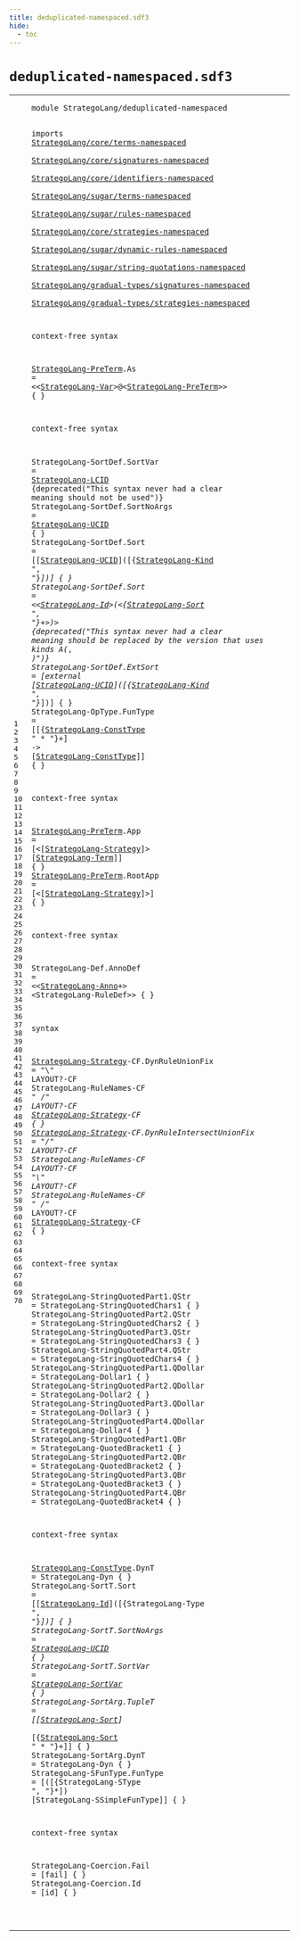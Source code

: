 ```yaml
---
title: deduplicated-namespaced.sdf3
hide:
  - toc
---
```


# `deduplicated-namespaced.sdf3`



[pdmosses/stratego/stratego.lang/src-gen/syntax/StrategoLang/deduplicated-namespaced.sdf3]: https://github.com/pdmosses/stratego/blob/master/stratego.lang/src-gen/syntax/StrategoLang/deduplicated-namespaced.sdf3 "The source file on GitHub"

<div class="sdf3"><table class="highlighttable"><tbody><tr><td class="linenos"><div class="linenodiv"><pre><span></span>1
2
3
4
5
6
7
8
9
10
11
12
13
14
15
16
17
18
19
20
21
22
23
24
25
26
27
28
29
30
31
32
33
34
35
36
37
38
39
40
41
42
43
44
45
46
47
48
49
50
51
52
53
54
55
56
57
58
59
60
61
62
63
64
65
66
67
68
69
70
</pre></div></td>
<td class="code"><pre><code><span class="keyword">module</span> <span id="StrategoLang/deduplicated-namespaced_7_43" title="Not referenced locally, nor via imports">StrategoLang/deduplicated-namespaced</span>

<span class="keyword">imports</span>
  <a href="../core/terms-namespaced.sdf3#StrategoLang/core/terms-namespaced_7_41" id="StrategoLang/core/terms-namespaced_55_89" title="Defined at ../core/terms-namespaced.sdf3 line 1">StrategoLang/core/terms-namespaced</a>        
  <a href="../core/signatures-namespaced.sdf3#StrategoLang/core/signatures-namespaced_7_46" id="StrategoLang/core/signatures-namespaced_93_132" title="Defined at ../core/signatures-namespaced.sdf3 line 1">StrategoLang/core/signatures-namespaced</a>        
  <a href="../core/identifiers-namespaced.sdf3#StrategoLang/core/identifiers-namespaced_7_47" id="StrategoLang/core/identifiers-namespaced_136_176" title="Defined at ../core/identifiers-namespaced.sdf3 line 1">StrategoLang/core/identifiers-namespaced</a>        
  <a href="../sugar/terms-namespaced.sdf3#StrategoLang/sugar/terms-namespaced_7_42" id="StrategoLang/sugar/terms-namespaced_180_215" title="Defined at ../sugar/terms-namespaced.sdf3 line 1">StrategoLang/sugar/terms-namespaced</a>        
  <a href="../sugar/rules-namespaced.sdf3#StrategoLang/sugar/rules-namespaced_7_42" id="StrategoLang/sugar/rules-namespaced_219_254" title="Defined at ../sugar/rules-namespaced.sdf3 line 1">StrategoLang/sugar/rules-namespaced</a>        
  <a href="../core/strategies-namespaced.sdf3#StrategoLang/core/strategies-namespaced_7_46" id="StrategoLang/core/strategies-namespaced_258_297" title="Defined at ../core/strategies-namespaced.sdf3 line 1">StrategoLang/core/strategies-namespaced</a>        
  <a href="../sugar/dynamic-rules-namespaced.sdf3#StrategoLang/sugar/dynamic-rules-namespaced_7_50" id="StrategoLang/sugar/dynamic-rules-namespaced_301_344" title="Defined at ../sugar/dynamic-rules-namespaced.sdf3 line 1">StrategoLang/sugar/dynamic-rules-namespaced</a>        
  <a href="../sugar/string-quotations-namespaced.sdf3#StrategoLang/sugar/string-quotations-namespaced_7_54" id="StrategoLang/sugar/string-quotations-namespaced_348_395" title="Defined at ../sugar/string-quotations-namespaced.sdf3 line 1">StrategoLang/sugar/string-quotations-namespaced</a>        
  <a href="../gradual-types/signatures-namespaced.sdf3#StrategoLang/gradual-types/signatures-namespaced_7_55" id="StrategoLang/gradual-types/signatures-namespaced_399_447" title="Defined at ../gradual-types/signatures-namespaced.sdf3 line 1">StrategoLang/gradual-types/signatures-namespaced</a>        
  <a href="../gradual-types/strategies-namespaced.sdf3#StrategoLang/gradual-types/strategies-namespaced_7_55" id="StrategoLang/gradual-types/strategies-namespaced_451_499" title="Defined at ../gradual-types/strategies-namespaced.sdf3 line 1">StrategoLang/gradual-types/strategies-namespaced</a>

<span class="keyword">context-free syntax</span>

  <a href="#StrategoLang-PreTerm_571_591" id="StrategoLang-PreTerm_524_544" title="Referenced at line 17">StrategoLang-PreTerm</a>.<span class="cons_Constructor"><span id="As_545_547" title="Not referenced locally, nor via imports">As</span></span> = &lt;&lt;<a href="../core/terms-namespaced.sdf3#StrategoLang-Var_159_175" id="StrategoLang-Var_552_568" title="Defined at ../core/terms-namespaced.sdf3 line 7, 11">StrategoLang-Var</a>&gt;<span class="cons_String">@</span>&lt;<a href="#StrategoLang-PreTerm_524_544" id="StrategoLang-PreTerm_571_591" title="Defined at line 17, 30, 31">StrategoLang-PreTerm</a>&gt;&gt; { }

<span class="keyword">context-free syntax</span>

  <span id="StrategoLang-SortDef_622_642" title="Not referenced locally, nor via imports">StrategoLang-SortDef</span>.<span class="cons_Constructor"><span id="SortVar_643_650" title="Not referenced locally, nor via imports">SortVar</span></span> = <a href="../core/identifiers-namespaced.sdf3#StrategoLang-LCID_790_807" id="StrategoLang-LCID_653_670" title="Defined at ../core/identifiers-namespaced.sdf3 line 30, 53">StrategoLang-LCID</a> {<span class="keyword">deprecated</span>("This syntax never had a clear meaning should not be used")}
  <span id="StrategoLang-SortDef_746_766" title="Not referenced locally, nor via imports">StrategoLang-SortDef</span>.<span class="cons_Constructor"><span id="SortNoArgs_767_777" title="Not referenced locally, nor via imports">SortNoArgs</span></span> = <a href="../core/identifiers-namespaced.sdf3#StrategoLang-UCID_841_858" id="StrategoLang-UCID_780_797" title="Defined at ../core/identifiers-namespaced.sdf3 line 31, 54">StrategoLang-UCID</a> { }
  <span id="StrategoLang-SortDef_804_824" title="Not referenced locally, nor via imports">StrategoLang-SortDef</span>.<span class="cons_Constructor"><span id="Sort_825_829" title="Not referenced locally, nor via imports">Sort</span></span> = [[<a href="../core/identifiers-namespaced.sdf3#StrategoLang-UCID_841_858" id="StrategoLang-UCID_834_851" title="Defined at ../core/identifiers-namespaced.sdf3 line 31, 54">StrategoLang-UCID</a>]<span class="cons_String">(</span>[{<a href="../core/signatures-namespaced.sdf3#StrategoLang-Kind_148_165" id="StrategoLang-Kind_855_872" title="Defined at ../core/signatures-namespaced.sdf3 line 7, 11">StrategoLang-Kind</a> <span class="cons_Lit">", "</span>}*]<span class="cons_String">)</span>] { }
  <span id="StrategoLang-SortDef_889_909" title="Not referenced locally, nor via imports">StrategoLang-SortDef</span>.<span class="cons_Constructor"><span id="Sort_910_914" title="Not referenced locally, nor via imports">Sort</span></span> = &lt;&lt;<a href="../core/identifiers-namespaced.sdf3#StrategoLang-Id_645_660" id="StrategoLang-Id_919_934" title="Defined at ../core/identifiers-namespaced.sdf3 line 27, 29, 49, 50, 51">StrategoLang-Id</a>&gt;<span class="cons_String">(</span>&lt;{<a href="../core/signatures-namespaced.sdf3#StrategoLang-Sort_1053_1070" id="StrategoLang-Sort_938_955" title="Defined at ../core/signatures-namespaced.sdf3 line 32, 36, 37, 38">StrategoLang-Sort</a> <span class="cons_Lit">", "</span>}+&gt;<span class="cons_String">)</span>&gt; {<span class="keyword">deprecated</span>("This syntax never had a clear meaning should be replaced by the version that uses kinds A(*, *)")}
  <span id="StrategoLang-SortDef_1080_1100" title="Not referenced locally, nor via imports">StrategoLang-SortDef</span>.<span class="cons_Constructor"><span id="ExtSort_1101_1108" title="Not referenced locally, nor via imports">ExtSort</span></span> = [<span class="cons_String">external</span> [<a href="../core/identifiers-namespaced.sdf3#StrategoLang-UCID_841_858" id="StrategoLang-UCID_1122_1139" title="Defined at ../core/identifiers-namespaced.sdf3 line 31, 54">StrategoLang-UCID</a>]<span class="cons_String">(</span>[{<a href="../core/signatures-namespaced.sdf3#StrategoLang-Kind_148_165" id="StrategoLang-Kind_1143_1160" title="Defined at ../core/signatures-namespaced.sdf3 line 7, 11">StrategoLang-Kind</a> <span class="cons_Lit">", "</span>}*]<span class="cons_String">)</span>] { }
  <span id="StrategoLang-OpType_1177_1196" title="Not referenced locally, nor via imports">StrategoLang-OpType</span>.<span class="cons_Constructor"><span id="FunType_1197_1204" title="Not referenced locally, nor via imports">FunType</span></span> = [[{<a href="#StrategoLang-ConstType_2786_2808" id="StrategoLang-ConstType_1210_1232" title="Defined at line 59">StrategoLang-ConstType</a> <span class="cons_Lit">" * "</span>}+] <span class="cons_String">-&gt;</span> [<a href="#StrategoLang-ConstType_2786_2808" id="StrategoLang-ConstType_1246_1268" title="Defined at line 59">StrategoLang-ConstType</a>]] { }

<span class="keyword">context-free syntax</span>

  <a href="#StrategoLang-PreTerm_571_591" id="StrategoLang-PreTerm_1299_1319" title="Referenced at line 17">StrategoLang-PreTerm</a>.<span class="cons_Constructor"><span id="App_1320_1323" title="Not referenced locally, nor via imports">App</span></span> = [<span class="cons_String">&lt;</span>[<a href="#StrategoLang-Strategy_1555_1576" id="StrategoLang-Strategy_1329_1350" title="Defined at line 39, 40">StrategoLang-Strategy</a>]<span class="cons_String">&gt;</span> [<a href="../core/terms-namespaced.sdf3#StrategoLang-Term_340_357" id="StrategoLang-Term_1354_1371" title="Defined at ../core/terms-namespaced.sdf3 line 15, 19, 20, 21, 22">StrategoLang-Term</a>]] { }
  <a href="#StrategoLang-PreTerm_571_591" id="StrategoLang-PreTerm_1380_1400" title="Referenced at line 17">StrategoLang-PreTerm</a>.<span class="cons_Constructor"><span id="RootApp_1401_1408" title="Not referenced locally, nor via imports">RootApp</span></span> = [<span class="cons_String">&lt;</span>[<a href="#StrategoLang-Strategy_1555_1576" id="StrategoLang-Strategy_1414_1435" title="Defined at line 39, 40">StrategoLang-Strategy</a>]<span class="cons_String">&gt;</span>] { }

<span class="keyword">context-free syntax</span>

  <span id="StrategoLang-Def_1467_1483" title="Not referenced locally, nor via imports">StrategoLang-Def</span>.<span class="cons_Constructor"><span id="AnnoDef_1484_1491" title="Not referenced locally, nor via imports">AnnoDef</span></span> = &lt;&lt;<a href="../core/strategies-namespaced.sdf3#StrategoLang-Anno_1241_1258" id="StrategoLang-Anno_1496_1513" title="Defined at ../core/strategies-namespaced.sdf3 line 40, 44, 45, 46">StrategoLang-Anno</a>+&gt; &lt;StrategoLang-RuleDef&gt;&gt; { }

<span class="keyword">syntax</span>

  <a href="#StrategoLang-Strategy_1851_1872" id="StrategoLang-Strategy_1555_1576" title="Referenced at line 40">StrategoLang-Strategy</a><span class="keyword">-CF</span>.<span class="cons_Constructor"><span id="DynRuleUnionFix_1580_1595" title="Not referenced locally, nor via imports">DynRuleUnionFix</span></span> = <span class="cons_Lit">"\\"</span> <span class="keyword">LAYOUT</span>?<span class="keyword">-CF</span> StrategoLang-RuleNames<span class="keyword">-CF</span> <span class="cons_Lit">" /*"</span> <span class="keyword">LAYOUT</span>?<span class="keyword">-CF</span> <a href="#StrategoLang-Strategy_1555_1576" id="StrategoLang-Strategy_1657_1678" title="Defined at line 39, 40">StrategoLang-Strategy</a><span class="keyword">-CF</span> { }
  <a href="#StrategoLang-Strategy_1851_1872" id="StrategoLang-Strategy_1688_1709" title="Referenced at line 40">StrategoLang-Strategy</a><span class="keyword">-CF</span>.<span class="cons_Constructor"><span id="DynRuleIntersectUnionFix_1713_1737" title="Not referenced locally, nor via imports">DynRuleIntersectUnionFix</span></span> = <span class="cons_Lit">"/"</span> <span class="keyword">LAYOUT</span>?<span class="keyword">-CF</span> StrategoLang-RuleNames<span class="keyword">-CF LAYOUT</span>?<span class="keyword">-CF</span> <span class="cons_Lit">"\\"</span> <span class="keyword">LAYOUT</span>?<span class="keyword">-CF</span> StrategoLang-RuleNames<span class="keyword">-CF</span> <span class="cons_Lit">" /*"</span> <span class="keyword">LAYOUT</span>?<span class="keyword">-CF</span> <a href="#StrategoLang-Strategy_1555_1576" id="StrategoLang-Strategy_1851_1872" title="Defined at line 39, 40">StrategoLang-Strategy</a><span class="keyword">-CF</span> { }

<span class="keyword">context-free syntax</span>

  <span id="StrategoLang-StringQuotedPart1_1904_1934" title="Not referenced locally, nor via imports">StrategoLang-StringQuotedPart1</span>.<span class="cons_Constructor"><span id="QStr_1935_1939" title="Not referenced locally, nor via imports">QStr</span></span> = StrategoLang-StringQuotedChars1 { }
  <span id="StrategoLang-StringQuotedPart2_1980_2010" title="Not referenced locally, nor via imports">StrategoLang-StringQuotedPart2</span>.<span class="cons_Constructor"><span id="QStr_2011_2015" title="Not referenced locally, nor via imports">QStr</span></span> = StrategoLang-StringQuotedChars2 { }
  <span id="StrategoLang-StringQuotedPart3_2056_2086" title="Not referenced locally, nor via imports">StrategoLang-StringQuotedPart3</span>.<span class="cons_Constructor"><span id="QStr_2087_2091" title="Not referenced locally, nor via imports">QStr</span></span> = StrategoLang-StringQuotedChars3 { }
  <span id="StrategoLang-StringQuotedPart4_2132_2162" title="Not referenced locally, nor via imports">StrategoLang-StringQuotedPart4</span>.<span class="cons_Constructor"><span id="QStr_2163_2167" title="Not referenced locally, nor via imports">QStr</span></span> = StrategoLang-StringQuotedChars4 { }
  <span id="StrategoLang-StringQuotedPart1_2208_2238" title="Not referenced locally, nor via imports">StrategoLang-StringQuotedPart1</span>.<span class="cons_Constructor"><span id="QDollar_2239_2246" title="Not referenced locally, nor via imports">QDollar</span></span> = StrategoLang-Dollar1 { }
  <span id="StrategoLang-StringQuotedPart2_2276_2306" title="Not referenced locally, nor via imports">StrategoLang-StringQuotedPart2</span>.<span class="cons_Constructor"><span id="QDollar_2307_2314" title="Not referenced locally, nor via imports">QDollar</span></span> = StrategoLang-Dollar2 { }
  <span id="StrategoLang-StringQuotedPart3_2344_2374" title="Not referenced locally, nor via imports">StrategoLang-StringQuotedPart3</span>.<span class="cons_Constructor"><span id="QDollar_2375_2382" title="Not referenced locally, nor via imports">QDollar</span></span> = StrategoLang-Dollar3 { }
  <span id="StrategoLang-StringQuotedPart4_2412_2442" title="Not referenced locally, nor via imports">StrategoLang-StringQuotedPart4</span>.<span class="cons_Constructor"><span id="QDollar_2443_2450" title="Not referenced locally, nor via imports">QDollar</span></span> = StrategoLang-Dollar4 { }
  <span id="StrategoLang-StringQuotedPart1_2480_2510" title="Not referenced locally, nor via imports">StrategoLang-StringQuotedPart1</span>.<span class="cons_Constructor"><span id="QBr_2511_2514" title="Not referenced locally, nor via imports">QBr</span></span> = StrategoLang-QuotedBracket1 { }
  <span id="StrategoLang-StringQuotedPart2_2551_2581" title="Not referenced locally, nor via imports">StrategoLang-StringQuotedPart2</span>.<span class="cons_Constructor"><span id="QBr_2582_2585" title="Not referenced locally, nor via imports">QBr</span></span> = StrategoLang-QuotedBracket2 { }
  <span id="StrategoLang-StringQuotedPart3_2622_2652" title="Not referenced locally, nor via imports">StrategoLang-StringQuotedPart3</span>.<span class="cons_Constructor"><span id="QBr_2653_2656" title="Not referenced locally, nor via imports">QBr</span></span> = StrategoLang-QuotedBracket3 { }
  <span id="StrategoLang-StringQuotedPart4_2693_2723" title="Not referenced locally, nor via imports">StrategoLang-StringQuotedPart4</span>.<span class="cons_Constructor"><span id="QBr_2724_2727" title="Not referenced locally, nor via imports">QBr</span></span> = StrategoLang-QuotedBracket4 { }

<span class="keyword">context-free syntax</span>

  <a href="#StrategoLang-ConstType_1246_1268" id="StrategoLang-ConstType_2786_2808" title="Referenced at line 26">StrategoLang-ConstType</a>.<span class="cons_Constructor"><span id="DynT_2809_2813" title="Not referenced locally, nor via imports">DynT</span></span> = StrategoLang-Dyn { }
  <span id="StrategoLang-SortT_2839_2857" title="Not referenced locally, nor via imports">StrategoLang-SortT</span>.<span class="cons_Constructor"><span id="Sort_2858_2862" title="Not referenced locally, nor via imports">Sort</span></span> = [[<a href="../core/identifiers-namespaced.sdf3#StrategoLang-Id_645_660" id="StrategoLang-Id_2867_2882" title="Defined at ../core/identifiers-namespaced.sdf3 line 27, 29, 49, 50, 51">StrategoLang-Id</a>]<span class="cons_String">(</span>[{StrategoLang-Type <span class="cons_Lit">", "</span>}*]<span class="cons_String">)</span>] { }
  <span id="StrategoLang-SortT_2920_2938" title="Not referenced locally, nor via imports">StrategoLang-SortT</span>.<span class="cons_Constructor"><span id="SortNoArgs_2939_2949" title="Not referenced locally, nor via imports">SortNoArgs</span></span> = <a href="../core/identifiers-namespaced.sdf3#StrategoLang-UCID_841_858" id="StrategoLang-UCID_2952_2969" title="Defined at ../core/identifiers-namespaced.sdf3 line 31, 54">StrategoLang-UCID</a> { }
  <span id="StrategoLang-SortT_2976_2994" title="Not referenced locally, nor via imports">StrategoLang-SortT</span>.<span class="cons_Constructor"><span id="SortVar_2995_3002" title="Not referenced locally, nor via imports">SortVar</span></span> = <a href="../core/identifiers-namespaced.sdf3#StrategoLang-SortVar_892_912" id="StrategoLang-SortVar_3005_3025" title="Defined at ../core/identifiers-namespaced.sdf3 line 32, 33">StrategoLang-SortVar</a> { }
  <span id="StrategoLang-SortArg_3032_3052" title="Not referenced locally, nor via imports">StrategoLang-SortArg</span>.<span class="cons_Constructor"><span id="TupleT_3053_3059" title="Not referenced locally, nor via imports">TupleT</span></span> = [[<a href="../core/signatures-namespaced.sdf3#StrategoLang-Sort_1053_1070" id="StrategoLang-Sort_3064_3081" title="Defined at ../core/signatures-namespaced.sdf3 line 32, 36, 37, 38">StrategoLang-Sort</a>] <span class="cons_String">*</span> [{<a href="../core/signatures-namespaced.sdf3#StrategoLang-Sort_1053_1070" id="StrategoLang-Sort_3087_3104" title="Defined at ../core/signatures-namespaced.sdf3 line 32, 36, 37, 38">StrategoLang-Sort</a> <span class="cons_Lit">" * "</span>}+]] { }
  <span id="StrategoLang-SortArg_3121_3141" title="Not referenced locally, nor via imports">StrategoLang-SortArg</span>.<span class="cons_Constructor"><span id="DynT_3142_3146" title="Not referenced locally, nor via imports">DynT</span></span> = StrategoLang-Dyn { }
  <span id="StrategoLang-SFunType_3172_3193" title="Not referenced locally, nor via imports">StrategoLang-SFunType</span>.<span class="cons_Constructor"><span id="FunType_3194_3201" title="Not referenced locally, nor via imports">FunType</span></span> = [<span class="cons_String">(</span>[{StrategoLang-SType <span class="cons_Lit">", "</span>}*]<span class="cons_String">)</span> [StrategoLang-SSimpleFunType]] { }

<span class="keyword">context-free syntax</span>

  <span id="StrategoLang-Coercion_3295_3316" title="Not referenced locally, nor via imports">StrategoLang-Coercion</span>.<span class="cons_Constructor"><span id="Fail_3317_3321" title="Not referenced locally, nor via imports">Fail</span></span> = [<span class="cons_String">fail</span>] { }
  <span id="StrategoLang-Coercion_3337_3358" title="Not referenced locally, nor via imports">StrategoLang-Coercion</span>.<span class="cons_Constructor"><span id="Id_3359_3361" title="Not referenced locally, nor via imports">Id</span></span> = [<span class="cons_String">id</span>] { }

</code></pre></td></tr></tbody></table></div>